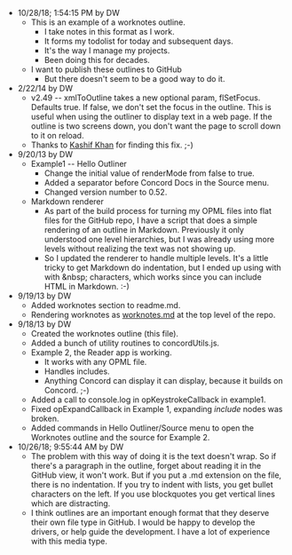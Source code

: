 * 10/28/18; 1:54:15 PM by DW
    * This is an example of a worknotes outline.
        * I take notes in this format as I work.
        * It forms my todolist for today and subsequent days.
        * It's the way I manage my projects. 
        * Been doing this for decades.
    * I want to publish these outlines to GitHub
        * But there doesn't seem to be a good way to do it.
* 2/22/14 by DW
    * v2.49 -- xmlToOutline takes a new optional param, flSetFocus. Defaults true. If false, we don't set the focus in the outline. This is useful when using the outliner to display text in a web page. If the outline is two screens down, you don't want the page to scroll down to it on reload. 
    * Thanks to <a href="http://k4shif.blogspot.com/">Kashif Khan</a> for finding this fix. ;-)
* 9/20/13 by DW
    * Example1 -- Hello Outliner
        * Change the initial value of renderMode from false to true.
        * Added a separator before Concord Docs in the Source menu.
        * Changed version number to 0.52.
    * Markdown renderer
        * As part of the build process for turning my OPML files into flat files for the GitHub repo, I have a script that does a simple rendering of an outline in Markdown. Previously it only understood one level hierarchies, but I was already using more levels without realizing the text was not showing up. 
        * So I updated the renderer to handle multiple levels. It's a little tricky to get Markdown do indentation, but I ended up using with with &amp;nbsp; characters, which works since you can include HTML in Markdown. :-)
* 9/19/13 by DW
    * Added worknotes section to readme.md.
    * Rendering worknotes as <a href="https://github.com/scripting/concord/blob/master/worknotes.md">worknotes.md</a> at the top level of the repo.
* 9/18/13 by DW
    * Created the worknotes outline (this file). 
    * Added a bunch of utility routines to concordUtils.js. 
    * Example 2, the Reader app is working. 
        * It works with any OPML file.
        * Handles includes. 
        * Anything Concord can display it can display, because it builds on Concord. ;-)
    * Added a call to console.log in opKeystrokeCallback in example1. 
    * Fixed opExpandCallback in Example 1, expanding <i>include</i> nodes was broken.
    * Added commands in Hello Outliner/Source menu to open the Worknotes outline and the source for Example 2.
* 10/26/18; 9:55:44 AM by DW
    * The problem with this way of doing it is the text doesn't wrap. So if there's a paragraph in the outline, forget about reading it in the GitHub view, it won't work. But if you put a .md extension on the file, there is no indentation. If you try to indent with lists, you get bullet characters on the left. If you use blockquotes you get vertical lines which are distracting. 
    * I think outlines are an important enough format that they deserve their own file type in GitHub. I would be happy to develop the drivers, or help guide the development. I have a lot of experience with this media type. 
